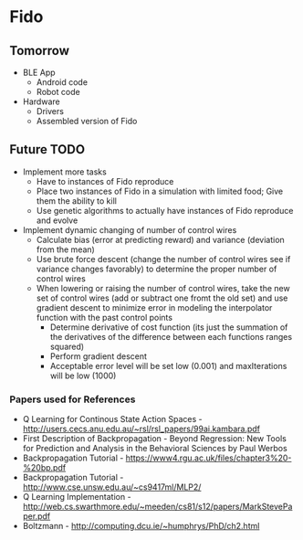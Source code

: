 # Fido

## Tomorrow
- BLE App
  - Android code
  - Robot code
- Hardware
  - Drivers
  - Assembled version of Fido

## Future TODO
- Implement more tasks
  - Have to instances of Fido reproduce
  - Place two instances of Fido in a simulation with limited food; Give them the ability to kill
  - Use genetic algorithms to actually have instances of Fido reproduce and evolve
- Implement dynamic changing of number of control wires
  - Calculate bias (error at predicting reward) and variance (deviation from the mean)
  - Use brute force descent (change the number of control wires see if variance changes favorably) to determine the proper number of control wires
  - When lowering or raising the number of control wires, take the new set of control wires (add or subtract one fromt the old set) and use gradient descent to minimize error in modeling the interpolator function with the past control points
    - Determine derivative of cost function (its just the summation of the derivatives of the difference between each functions ranges squared)
    - Perform gradient descent
    - Acceptable error level will be set low (0.001) and maxIterations will be low (1000)

### Papers used for References
 * Q Learning for Continous State Action Spaces - http://users.cecs.anu.edu.au/~rsl/rsl_papers/99ai.kambara.pdf
 * First Description of Backpropagation - Beyond Regression: New Tools for Prediction and Analysis in the Behavioral Sciences by Paul Werbos
 * Backpropagation Tutorial - https://www4.rgu.ac.uk/files/chapter3%20-%20bp.pdf
 * Backpropagation Tutorial - http://www.cse.unsw.edu.au/~cs9417ml/MLP2/
 * Q Learning Implementation - http://web.cs.swarthmore.edu/~meeden/cs81/s12/papers/MarkStevePaper.pdf
 * Boltzmann - http://computing.dcu.ie/~humphrys/PhD/ch2.html
